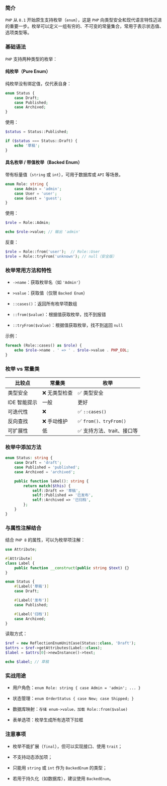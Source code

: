 ### 简介

`PHP` 从 `8.1` 开始原生支持枚举（`enum`），这是 `PHP` 向类型安全和现代语言特性迈进的重要一步。枚举可以定义一组有穷的、不可变的常量集合，常用于表示状态值、选项类型等。

### 基础语法

`PHP` 支持两种类型的枚举：

#### 纯枚举（Pure Enum）

纯枚举没有绑定值，仅代表自身：

```php
enum Status {
    case Draft;
    case Published;
    case Archived;
}
```

使用：

```php
$status = Status::Published;

if ($status === Status::Draft) {
    echo '草稿';
}
```  

#### 具名枚举 / 带值枚举（Backed Enum）

带有标量值（`string` 或 `int`），可用于数据库或 `API` 等场景。

```php
enum Role: string {
    case Admin = 'admin';
    case User = 'user';
    case Guest = 'guest';
}
```

使用：

```php
$role = Role::Admin;

echo $role->value; // 输出 'admin'
```

反查：

```php
$role = Role::from('user');  // Role::User
$role = Role::tryFrom('unknown'); // null（安全版）
```

### 枚举常用方法和特性

* `->name`：获取枚举名（如 `'Admin'`）

* `>value`：获取值（仅限 `Backed Enum`）

* `::cases()`：返回所有枚举项数组

* `::from($value)`：根据值获取枚举，找不到报错

* `::tryFrom($value)`：根据值获取枚举，找不到返回 `null`

示例：

```php
foreach (Role::cases() as $role) {
    echo $role->name . ' => ' . $role->value . PHP_EOL;
}
```

### 枚举 vs 常量类

|  比较点   |  常量类   |  枚举   |
| --- | --- | --- |
|  类型安全   | ❌ 无类型检查    |  ✅ 类型安全   |
|  IDE 智能提示   |  一般   |  更好   |
|  可迭代性   |  ❌   |  ✅ `::cases()`   |
|  反向查找   |  ❌ 手动维护   |  ✅ `from()、tryFrom()`   |
|  可扩展性   |  低   |  ✅ 支持方法、trait、接口等   |

### 枚举中添加方法

```php
enum Status: string {
    case Draft = 'draft';
    case Published = 'published';
    case Archived = 'archived';

    public function label(): string {
        return match($this) {
            self::Draft => '草稿',
            self::Published => '已发布',
            self::Archived => '已归档',
        };
    }
}
```

### 与属性注解结合

结合 `PHP 8` 的属性，可以为枚举项注解：

```php
use Attribute;

#[Attribute]
class Label {
    public function __construct(public string $text) {}
}

enum Status {
    #[Label('草稿')]
    case Draft;

    #[Label('发布')]
    case Published;

    #[Label('归档')]
    case Archived;
}
```

读取方式：

```php
$ref = new ReflectionEnumUnitCase(Status::class, 'Draft');
$attrs = $ref->getAttributes(Label::class);
$label = $attrs[0]->newInstance()->text;

echo $label; // 草稿
```

### 实战用途

* 用户角色：`enum Role: string { case Admin = 'admin'; ... }`

* 状态管理：`enum OrderStatus { case New; case Shipped; }`

* 数据库映射：`存储 enum->value，加载 Role::from($value)`

* 表单选项：枚举生成所有选项下拉框

### 注意事项

* 枚举不能扩展（`final`），但可以实现接口、使用 `trait`；

* 不支持动态添加项；

* 只能用 `string` 或 `int` 作为 `BackedEnum` 的类型；

* 若用于持久化（如数据库），建议使用 `BackedEnum`。